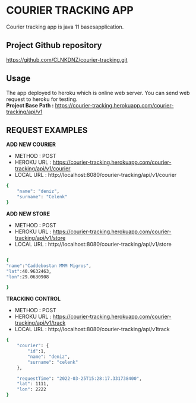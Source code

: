 # COURIER TRACKING APP

Courier tracking app is java 11 basesapplication.

## Project Github repository
https://github.com/CLNKDNZ/courier-tracking.git

## Usage

The app deployed to heroku which is online web server. You can send web request to heroku for testing.  
**Project Base Path :** https://courier-tracking.herokuapp.com/courier-tracking/api/v1  



## **REQUEST EXAMPLES** 

**ADD NEW COURIER**
- METHOD : POST  
- HEROKU URL : https://courier-tracking.herokuapp.com/courier-tracking/api/v1/courier
- LOCAL URL : http://localhost:8080/courier-tracking/api/v1/courier
```bash
{
    "name": "deniz",
    "surname": "Celenk"
}
```



**ADD NEW STORE**
- METHOD : POST  
- HEROKU URL : https://courier-tracking.herokuapp.com/courier-tracking/api/v1/store
- LOCAL URL : http://localhost:8080/courier-tracking/api/v1/store
```bash

{
"name":"Caddebostan MMM Migros",
"lat":40.9632463,
"lon":29.0630908

}
```


**TRACKING CONTROL**
- METHOD : POST  
- HEROKU URL : https://courier-tracking.herokuapp.com/courier-tracking/api/v1/track
- LOCAL URL : http://localhost:8080/courier-tracking/api/v1track
```bash
{
    "courier": {
        "id":1,
        "name": "deniz",
        "surname": "celenk"
    },

    "requestTime": "2022-03-25T15:28:17.331738400",
    "lat": 1111,
    "lon": 2222
}
```
